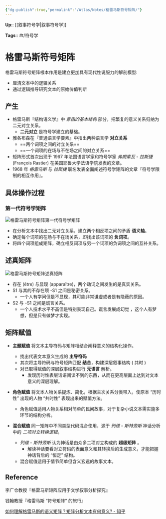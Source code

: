 ```yaml
---
{"dg-publish":true,"permalink":"/Atlas/Notes/格雷马斯符号矩阵/"}
---
```



**Up**:: [[叙事符号学\|叙事符号学]]

**Tags**:: #t/符号学  

# 格雷马斯符号矩阵

格雷马斯符号矩阵根本作用是建立更加具有现代性说服力的解剖模型:

- 厘清文本中的逻辑关系
- 通过逻辑推导研究文本的原始价值判断

## 产生

- 格雷马斯『结构语义学』中 *意指的基本结构* 部分，把繁复的意义关系归纳为二元对立关系。
	- **二元对立** 是符号学建立的基础。
- 雅各布森在『普通语言学要素』中指出两种语言学 **对立关系**
	- ==两个词项之间的对立关系==
	- ==一个词项的在场与不在场之间的对立关系==
- 矩阵形式首次出现于 1967 年法国语言学家和符号学家 *弗朗索瓦 - 拉斯捷* (François Rastier) 在美国耶鲁大学法语学院发表的文章。
- 1968 年 *格雷马斯* 与 *拉斯捷* 联名发表全面阐述符号学矩阵的文章『符号学限制的相互作用』。

## 具体操作过程

### 第一代符号学矩阵

![格雷马斯符号矩阵第一代符号学矩阵](https://img.ractive.site/ominivore/i/2024-07/a5d340958bc945ad075f6d8ac1120ae7.jpg)

- 在分析文本中找出二元对立关系，建立两个相反项之间的矛盾 **语义轴**。  
- 确定每个词项的在场与不在场关系，即找出该词项的 **负词项**。  
- 将四个词项组成矩阵，确立相反词项与另一个词项的负词项之间的互补关系。

## 述真矩阵

![格雷马斯符号矩阵述真矩阵](https://img.ractive.site/ominivore/i/2024-07/64caa78df554df25e811ad8a67bce0a3.jpg)

- 存在 (être) 与显现 (apparaître)，两个动词之间发生的是真实关系。  
- S1 与其的不存在项 -S1 之间是秘密关系。  
	- 一个人有学问但是不显现，其可能非常谦虚或者是有隐蔽的原因。 
- S2 与 -S1 之间是谎言关系。
	- 一个人技术水平不高但是特别表现自己。谎言发展成幻觉 ，这个人有梦想，但是只有做梦才实现。

## 矩阵赋值

- **主题赋值** 将文本主导符码与矩阵相结合阐释意义的结构化操作。
	- 找出代表文本意义生成的 **主导符码**
	- 其次将主导符码与符号矩阵匹配 **结合**，构建深层叙事结构 ( 共时 )  
	- 对已取得赋值的深层叙事结构进行 **元语言** 解析。
		- 发现历时性表层话语阅读不到的东西，从而在更高层面上达到对文本意义的深层理解。

- **角色赋值** 将文本人物关系提炼、简化，根据主次关系分类带入，使原本 “历时性” 出现的人物 “共时性” 表现出来的赋值方法。
	- 角色赋值适用人物关系相对简单的民间故事，对于复杂小说文本需实施多环节的结构分析。

- **混合赋值** 同一矩阵中不同类型代码混合使用，源于 *列维 - 斯特劳斯* 神话分析中的 *二项对立转换逻辑*。
	- *列维 - 斯特劳斯* 认为神话是由众多二项对立构成的 **超级矩阵** 。
		- 解读神话要看对立符码的表面意义和其转换后的生成意义，才能把握神话背后的 “恒定” 结构。
	- 混合赋值适用于情节简单但含义玄远的故事文本。

## Reference

李广仓教授『格雷马斯矩阵应用于文学叙事分析探究』

钱翰教授『格雷马斯 “符号矩阵” 的旅行』

[如何理解格雷马斯的语义矩阵？矩阵分析文本有何意义? - 知乎](https://www.zhihu.com/question/489907723)
